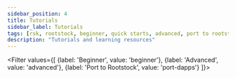 ```yaml
---
sidebar_position: 4
title: Tutorials
sidebar_label: Tutorials
tags: [rsk, rootstock, beginner, quick starts, advanced, port to rootstock, tutorials]
description: "Tutorials and learning resources"
---
```


<Filter
values={[
{label: 'Beginner', value: 'beginner'},
{label: 'Advanced', value: 'advanced'},
{label: 'Port to Rootstock', value: 'port-dapps'}
]}>
<FilterItem
value="beginner"
title="Interact with Rootstock using Rust"
subtitle="rust"
color="green"
linkHref="/resources/tutorials/rootstock-rust/" 
description="Rust is extensively getting used on backend side of many defi applications, dApps, developer tools, indexers and bridges. This guide will help developers to start using Rust on Rootstock blockchain."
/>
<FilterItem
value="beginner, advanced"
title="Add Rootstock to Metamask Programmatically"
subtitle="metamask"
color="green"
linkHref="/resources/tutorials/rootstock-metamask/" 
description="Learn how to add and initiate a network switch on Metamask from a website."
/>
</Filter>